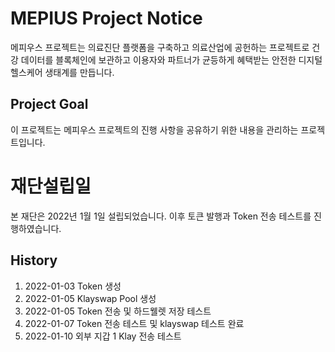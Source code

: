 # MEPIUS Project Notice

메피우스 프로젝트는 의료진단 플랫폼을 구축하고 의료산업에 공헌하는 프로젝트로 건강 데이터를 블록체인에 보관하고 이용자와 파트너가 균등하게 혜택받는 안전한 디지털 헬스케어 생태계를 만듭니다.

## Project Goal
이 프로젝트는 메피우스 프로젝트의 진행 사항을 공유하기 위한 내용을 관리하는 프로젝트입니다.

# 재단설립일
본 재단은 2022년 1월 1일 설립되었습니다. 이후 토큰 발행과 Token 전송 테스트를 진행하였습니다.

## History

1. 2022-01-03 Token 생성
2. 2022-01-05 Klayswap Pool 생성
3. 2022-01-05 Token 전송 및 하드웰렛 저장 테스트
4. 2022-01-07 Token 전송 테스트 및 klayswap 테스트 완료
5. 2022-01-10 외부 지갑 1 Klay 전송 테스트

